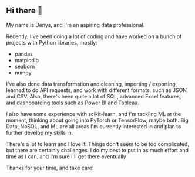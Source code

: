 ## Hi there 👋

My name is Denys, and I'm an aspiring data professional.  

Recently, I've been doing a lot of coding and have worked on a bunch of projects with Python libraries, mostly:
- pandas
- matplotlib
- seaborn
- numpy

I've also done data transformation and cleaning, importing / exporting, learned to do API requests, and work with different formats, such as JSON and CSV.
Also, there's been quite a lot of SQL, advanced Excel features, and dashboarding tools such as Power BI and Tableau.

I also have some experience with scikit-learn, and I'm tackling ML at the moment, thinking about going into PyTorch or TensorFlow, maybe both. 
Big Data, NoSQL, and ML are all areas I'm currently interested in and plan to further develop my skills in.

There's a lot to learn and I love it. Things don't seem to be too complicated, but there are certainly challenges. 
I do my best to put in as much effort and time as I can, and I'm sure I'll get there eventually 

Thanks for your time, and take care!
